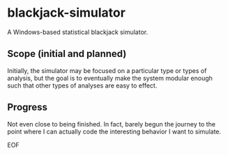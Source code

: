 # blackjack-simulator
A Windows-based statistical blackjack simulator.

## Scope (initial and planned)
Initially, the simulator may be focused on a particular type or types of analysis, but the goal is to eventually make the system modular enough such that other types of analyses are easy to effect.

## Progress
Not even close to being finished. In fact, barely begun the journey to the point where I can actually code the interesting behavior I want to simulate.

EOF
